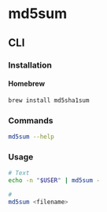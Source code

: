 # md5sum

## CLI

### Installation

#### Homebrew

```sh
brew install md5sha1sum
```

### Commands

```sh
md5sum --help
```

### Usage

```sh
# Text
echo -n "$USER" | md5sum -

#
md5sum <filename>
```
